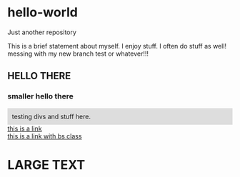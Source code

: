 # hello-world
Just another repository

This is a brief statement about myself. I enjoy stuff. I often do stuff as well!
 messing with my new branch test or whatever!!!
 
 <h2>HELLO THERE</h2>
 <h3>smaller hello there</h3>
 <div style="background:#ddd;padding:10px;">testing divs and stuff here.</div>
 <a href="#">this is a link</a><br />
 <a href="#" class="btn btn-primary">this is a link with bs class</a>
 <h1>LARGE TEXT</h1>
